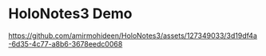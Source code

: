 # HoloNotes3 Demo

https://github.com/amirmohideen/HoloNotes3/assets/127349033/3d19df4a-6d35-4c77-a8b6-3678eedc0068
